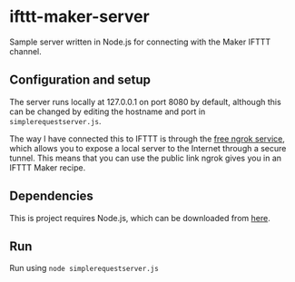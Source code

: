 # ifttt-maker-server
Sample server written in Node.js for connecting with the Maker IFTTT channel. 

## Configuration and setup
The server runs locally at 127.0.0.1 on port 8080 by default, although this can be changed by editing the hostname and port in `simplerequestserver.js`.

The way I have connected this to IFTTT is through the [free ngrok service](https://ngrok.com/), which allows you to expose a local server to the Internet through a secure tunnel. This means that you can use the public link ngrok gives you in an IFTTT Maker recipe.

## Dependencies
This is project requires Node.js, which can be downloaded from [here](https://nodejs.org/en/download/).

## Run
Run using `node simplerequestserver.js`
